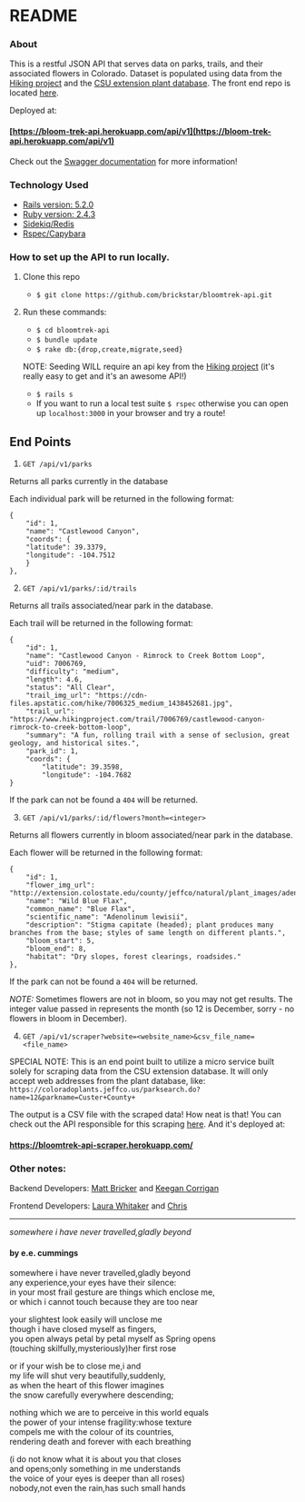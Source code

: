 # README

### About

This is a restful JSON API that serves data on parks, trails, and their associated flowers in Colorado. Dataset is populated using data from the [Hiking project](https://www.hikingproject.com/) and the [CSU extension plant database](https://coloradoplants.jeffco.us/). The front end repo is located [here](https://github.com/laurakwhit/bloom-trek).

Deployed at:

#### [https://bloom-trek-api.herokuapp.com/api/v1](https://bloom-trek-api.herokuapp.com/api/v1)

Check out the [Swagger documentation](https://app.swaggerhub.com/apis-docs/BloomTrek/BloomTrek/1.0.0) for more information!

### Technology Used

* [Rails version: 5.2.0](https://rubyonrails.org/)
* [Ruby version: 2.4.3](https://www.ruby-lang.org/en/)
* [Sidekiq/Redis](https://sidekiq.org/)
* [Rspec/Capybara](http://rspec.info/documentation/)

### How to set up the API to run locally.

1. Clone this repo
    * `$ git clone https://github.com/brickstar/bloomtrek-api.git`

2. Run these commands:
    * `$ cd bloomtrek-api`
    * `$ bundle update`
    * `$ rake db:{drop,create,migrate,seed}`
   
    NOTE: Seeding WILL require an api key from the [Hiking project](https://www.hikingproject.com/data) (it's really easy to get and it's an awesome API!)
    
    * `$ rails s`
    * If you want to run a local test suite `$ rspec` otherwise you can open up `localhost:3000` in your browser and try a route!

## End Points

1. `GET /api/v1/parks`

Returns all parks currently in the database

Each individual park will be returned in the following format:

```
{
	"id": 1,
	"name": "Castlewood Canyon",
	"coords": {
	"latitude": 39.3379,
	"longitude": -104.7512
	}
},
```

2. `GET /api/v1/parks/:id/trails`

Returns all trails associated/near park in the database.

Each trail will be returned in the following format:

```
{
	"id": 1,
	"name": "Castlewood Canyon - Rimrock to Creek Bottom Loop",
	"uid": 7006769,
	"difficulty": "medium",
	"length": 4.6,
	"status": "All Clear",
	"trail_img_url": "https://cdn-files.apstatic.com/hike/7006325_medium_1438452681.jpg",
	"trail_url": "https://www.hikingproject.com/trail/7006769/castlewood-canyon-rimrock-to-creek-bottom-loop",
	"summary": "A fun, rolling trail with a sense of seclusion, great geology, and historical sites.",
	"park_id": 1,
	"coords": {
		"latitude": 39.3598,
		"longitude": -104.7682
}
```

If the park can not be found a `404` will be returned.

3. `GET /api/v1/parks/:id/flowers?month=<integer>`

Returns all flowers currently in bloom associated/near park in the database.

Each flower will be returned in the following format:

```
{
	"id": 1,
	"flower_img_url": "http://extension.colostate.edu/county/jeffco/natural/plant_images/adenolinum_lewisii_1_378x400.jpg",
	"name": "Wild Blue Flax",
	"common_name": "Blue Flax",
	"scientific_name": "Adenolinum lewisii",
	"description": "Stigma capitate (headed); plant produces many branches from the base; styles of same length on different plants.",
	"bloom_start": 5,
	"bloom_end": 8,
	"habitat": "Dry slopes, forest clearings, roadsides."
},
```

If the park can not be found a `404` will be returned. 

*NOTE:* Sometimes flowers are not in bloom, so you may not get results. The integer value passed in represents the month (so 12 is December, sorry - no flowers in bloom in December).

4. `GET /api/v1/scraper?website=<website_name>&csv_file_name=<file_name>`

SPECIAL NOTE: This is an end point built to utilize a micro service built solely for scraping data from the CSU extension database. It will only accept web addresses from the plant database, like: `https://coloradoplants.jeffco.us/parksearch.do?name=12&parkname=Custer+County+`

The output is a CSV file with the scraped data! How neat is that! You can check out the API responsible for this scraping [here](https://github.com/KeeganCorrigan/bloomtrek_scraper). And it's deployed at: 

#### https://bloomtrek-api-scraper.herokuapp.com/

### Other notes:

Backend Developers: [Matt Bricker](https://github.com/brickstar) and [Keegan Corrigan](https://github.com/keegancorrigan/)

Frontend Developers: [Laura Whitaker](https://github.com/laurakwhit) and [Chris](https://github.com/chrisboylen)

-------

*somewhere i have never travelled,gladly beyond*

#### by e.e. cummings

somewhere i have never travelled,gladly beyond<br/>
any experience,your eyes have their silence:<br/>
in your most frail gesture are things which enclose me,<br/>
or which i cannot touch because they are too near<br/>

your slightest look easily will unclose me<br/>
though i have closed myself as fingers,<br/>
you open always petal by petal myself as Spring opens<br/>
(touching skilfully,mysteriously)her first rose<br/>

or if your wish be to close me,i and<br/>
my life will shut very beautifully,suddenly,<br/>
as when the heart of this flower imagines<br/>
the snow carefully everywhere descending;<br/>

nothing which we are to perceive in this world equals<br/>
the power of your intense fragility:whose texture<br/>
compels me with the colour of its countries,<br/>
rendering death and forever with each breathing<br/>

(i do not know what it is about you that closes<br/>
and opens;only something in me understands<br/>
the voice of your eyes is deeper than all roses)<br/>
nobody,not even the rain,has such small hands<br/>
